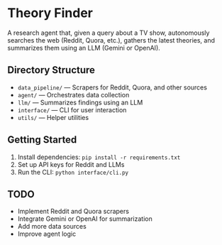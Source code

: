 # Theory Finder

A research agent that, given a query about a TV show, autonomously searches the web (Reddit, Quora, etc.), gathers the latest theories, and summarizes them using an LLM (Gemini or OpenAI).

## Directory Structure

- `data_pipeline/` — Scrapers for Reddit, Quora, and other sources
- `agent/` — Orchestrates data collection
- `llm/` — Summarizes findings using an LLM
- `interface/` — CLI for user interaction
- `utils/` — Helper utilities

## Getting Started
1. Install dependencies: `pip install -r requirements.txt`
2. Set up API keys for Reddit and LLMs
3. Run the CLI: `python interface/cli.py`

## TODO
- Implement Reddit and Quora scrapers
- Integrate Gemini or OpenAI for summarization
- Add more data sources
- Improve agent logic